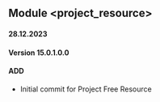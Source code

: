 ## Module <project_resource>

#### 28.12.2023
#### Version 15.0.1.0.0
#### ADD
- Initial commit for Project Free Resource
